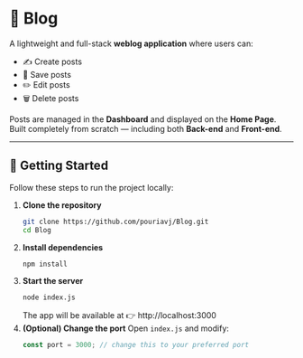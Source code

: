 # 📝 Blog  

A lightweight and full-stack **weblog application** where users can:  
- ✍️ Create posts  
- 💾 Save posts  
- ✏️ Edit posts  
- 🗑️ Delete posts  

Posts are managed in the **Dashboard** and displayed on the **Home Page**.  
Built completely from scratch — including both **Back-end** and **Front-end**.  

---

## 🚀 Getting Started  

Follow these steps to run the project locally:  

1. **Clone the repository**  
   ```bash
   git clone https://github.com/pouriavj/Blog.git
   cd Blog
   ```
2. **Install dependencies**
    ```bash
   npm install
   ```
3. **Start the server**
   ```bash
   node index.js
   ```
   The app will be available at 👉 http://localhost:3000
4. **(Optional) Change the port**
   Open `index.js` and modify:
   ```javascript
   const port = 3000; // change this to your preferred port
   ```
   
